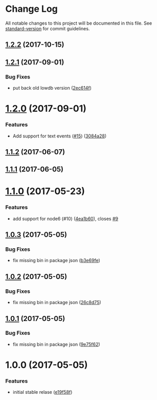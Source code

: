 # Change Log

All notable changes to this project will be documented in this file. See [standard-version](https://github.com/conventional-changelog/standard-version) for commit guidelines.

<a name="1.2.2"></a>
## [1.2.2](https://github.com/vesparny/fair-analytics/compare/v1.2.1...v1.2.2) (2017-10-15)



<a name="1.2.1"></a>
## [1.2.1](https://github.com/vesparny/fair-analytics/compare/v1.2.0...v1.2.1) (2017-09-01)


### Bug Fixes

* put back old lowdb version ([2ec614f](https://github.com/vesparny/fair-analytics/commit/2ec614f))



<a name="1.2.0"></a>
# [1.2.0](https://github.com/vesparny/fair-analytics/compare/v1.1.2...v1.2.0) (2017-09-01)


### Features

* Add support for text events ([#15](https://github.com/vesparny/fair-analytics/issues/15)) ([3084a28](https://github.com/vesparny/fair-analytics/commit/3084a28))



<a name="1.1.2"></a>
## [1.1.2](https://github.com/vesparny/fair-analytics/compare/v1.1.1...v1.1.2) (2017-06-07)



<a name="1.1.1"></a>
## [1.1.1](https://github.com/vesparny/fair-analytics/compare/v1.1.0...v1.1.1) (2017-06-05)



<a name="1.1.0"></a>
# [1.1.0](https://github.com/vesparny/fair-analytics/compare/v1.0.3...v1.1.0) (2017-05-23)


### Features

* add support for node6 (#10) ([4ea1b60](https://github.com/vesparny/fair-analytics/commit/4ea1b60)), closes [#9](https://github.com/vesparny/fair-analytics/issues/9)



<a name="1.0.3"></a>
## [1.0.3](https://github.com/vesparny/fair-analytics/compare/v1.0.2...v1.0.3) (2017-05-05)


### Bug Fixes

* fix missing bin in package json ([b3e69fe](https://github.com/vesparny/fair-analytics/commit/b3e69fe))



<a name="1.0.2"></a>
## [1.0.2](https://github.com/vesparny/fair-analytics/compare/v1.0.1...v1.0.2) (2017-05-05)


### Bug Fixes

* fix missing bin in package json ([26c8d75](https://github.com/vesparny/fair-analytics/commit/26c8d75))



<a name="1.0.1"></a>
## [1.0.1](https://github.com/vesparny/fair-analytics/compare/v1.0.0...v1.0.1) (2017-05-05)


### Bug Fixes

* fix missing bin in package json ([9e75f62](https://github.com/vesparny/fair-analytics/commit/9e75f62))



<a name="1.0.0"></a>
# 1.0.0 (2017-05-05)


### Features

* initial stable relase ([e19f58f](https://github.com/vesparny/fair-analytics/commit/e19f58f))
